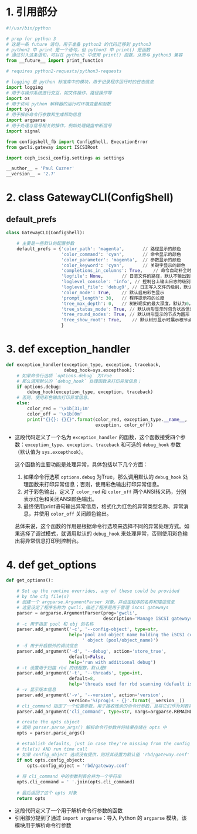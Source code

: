 # 1. 引用部分

```python
#!/usr/bin/python

# prep for python 3
# 这是一条 future 语句，用于准备 python2 的代码迁移到 python3
# python2 中 print 是一个语句，但 python3 中 print() 是函数
# 通过引入这条语句，可以在 python2 中使用 print() 函数，从而与 python3 兼容
from __future__ import print_function

# requires python2-requests/python3-requests

# logging 是 python 标准库中的模块，用于记录程序运行时的日志信息
import logging
# 用于与操作系统进行交互，如文件操作、路径操作等
import os
# 用于访问 python 解释器的运行时环境变量和函数
import sys
# 用于解析命令行参数和生成帮助信息
import argparse
# 用于处理与信号相关的操作，例如处理键盘中断信号
import signal

from configshell_fb import ConfigShell, ExecutionError
from gwcli.gateway import ISCSIRoot

import ceph_iscsi_config.settings as settings

__author__ = 'Paul Cuzner'
__version__ = '2.7'
```



# 2. **class** GatewayCLI(ConfigShell)

##  default_prefs 

```python
class GatewayCLI(ConfigShell):

	# 主要是一些默认的配置参数
    default_prefs = {'color_path': 'magenta', 		// 路径显示的颜色
                     'color_command': 'cyan',		// 命令显示的颜色
                     'color_parameter': 'magenta',	// 参数显示的颜色
                     'color_keyword': 'cyan',		// 关键字显示的颜色
                     'completions_in_columns': True,	// 命令自动补全时是否以列的形式 
                     'logfile': None,		// 日志文件的路径，默认不输出到文件（none）
                     'loglevel_console': 'info', // 控制台上输出日志的级别，默认为 info
                     'loglevel_file': 'debug9', // 日志写入文件的级别，默认为 debug9
                     'color_mode': True,	// 默认启用彩色显示
                     'prompt_length': 30,	// 程序提示符的长度
                     'tree_max_depth': 0,	// 树形现实的最大深度，默认为0，表示不限制
                     'tree_status_mode': True, // 默认树形显示时包含状态信息
                     'tree_round_nodes': True, // 默认树形显示的节点为圆形
                     'tree_show_root': True,	// 默认树形显示时展示根节点
                     }
```

# 3. **def**  exception_handler 

``` python
def exception_handler(exception_type, exception, traceback,
                      debug_hook=sys.excepthook):
	# 如果命令行选项 `options.debug` 为True
    # 那么调用默认的 `debug_hook` 处理函数来打印异常信息；
    if options.debug:
        debug_hook(exception_type, exception, traceback)
    # 否则，使用彩色输出打印异常信息。
	else:
        color_red = '\x1b[31;1m'
        color_off = '\x1b[0m'
        print("{}{}: {}{}".format(color_red, exception_type.__name__,
                                  exception, color_off))
```

- 这段代码定义了一个名为 `exception_handler` 的函数，这个函数接受四个参数：`exception_type`、`exception`、`traceback` 和可选的 `debug_hook` 参数（默认值为 `sys.excepthook`）。

  这个函数的主要功能是处理异常，具体包括以下几个方面：

  1. 如果命令行选项 `options.debug` 为True，那么调用默认的 `debug_hook` 处理函数来打印异常信息；否则，使用彩色输出打印异常信息。
  2. 对于彩色输出，定义了 `color_red` 和 `color_off` 两个ANSI转义码，分别表示红色和关闭ANSI颜色输出。
  3. 最终使用print语句输出异常信息，格式化为红色的异常类型名称、异常消息，并使用 `color_off` 关闭颜色输出。

  总体来说，这个函数的作用是根据命令行选项来选择不同的异常处理方式。如果选择了调试模式，就调用默认的 `debug_hook` 来处理异常，否则使用彩色输出将异常信息打印到控制台。



# 4. def get_options

```python
def get_options():

    # Set up the runtime overrides, any of these could be provided
    # by the cfg file(s)
    # 创建一个 argparse.ArgumentParser 对象，并设定程序的名称和描述信息
    # 这里设定了程序名称为 gwcli，描述了程序是用于管理 iscsi gateways
    parser = argparse.ArgumentParser(prog='gwcli',
                                     description='Manage iSCSI gateways')
    # -c 用于指定 pool 和 obj 的名称
    parser.add_argument('-c', '--config-object', type=str,
                        help='pool and object name holding the iSCSI config'
                             ' object (pool/object_name)')
    # -d 用于开启额外的调试信息
    parser.add_argument('-d', '--debug', action='store_true',
                        default=False,
                        help='run with additional debug')
    # -t 设置用于扫描 rbd 的线程数，默认是8
    parser.add_argument('-t', '--threads', type=int,
                        default=8,
                        help='threads used for rbd scanning (default is 8)')
    # -v 显示版本信息
    parser.add_argument('-v', '--version', action='version',
                        version='%(prog)s - {}'.format(__version__))
    # cli_command 指定了一个位置参数，用于接收残余的命令行参数，且将它们作为列表存储
    parser.add_argument('cli_command', type=str, nargs=argparse.REMAINDER)

    # create the opts object
    # 调用 parser.parse_args() 解析命令行参数并将结果存储在 opts 中
    opts = parser.parse_args()

    # establish defaults, just in case they're missing from the config
    # file(s) AND run time call
    # 如果 config_object 选项没有提供，则将其设置为默认值 'rbd/gateway.conf'
    if not opts.config_object:
        opts.config_object = 'rbd/gateway.conf'
	
	# 将 cli_command 中的参数列表合并为一个字符串
    opts.cli_command = ' '.join(opts.cli_command)
	
    # 最后返回了这个 opts 对象
    return opts
```

- 这段代码定义了一个用于解析命令行参数的函数
- 引用部分提到了通过 `import argparse`：导入 Python 的 `argparse` 模块，该模块用于解析命令行参数